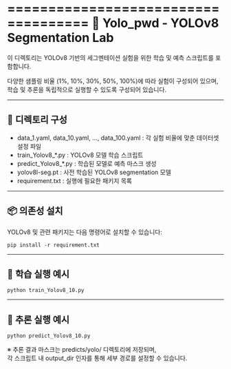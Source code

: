 ====================================
🦾 Yolo_pwd - YOLOv8 Segmentation Lab
====================================

이 디렉토리는 YOLOv8 기반의 세그멘테이션 실험을 위한 
학습 및 예측 스크립트를 포함합니다.

다양한 샘플링 비율 (1%, 10%, 30%, 50%, 100%)에 따라 실험이 구성되어 있으며,
학습 및 추론을 독립적으로 실행할 수 있도록 구성되어 있습니다.

------------------------------------
📁 디렉토리 구성
------------------------------------
- data_1.yaml, data_10.yaml, ..., data_100.yaml : 각 실험 비율에 맞춘 데이터셋 설정 파일
- train_Yolov8_*.py         : YOLOv8 모델 학습 스크립트
- predict_Yolov8_*.py       : 학습된 모델로 예측 마스크 생성
- yolov8l-seg.pt            : 사전 학습된 YOLOv8 segmentation 모델
- requirement.txt           : 실행에 필요한 패키지 목록

------------------------------------
📦 의존성 설치
------------------------------------
YOLOv8 및 관련 패키지는 다음 명령어로 설치할 수 있습니다:

    pip install -r requirement.txt

------------------------------------
🚀 학습 실행 예시
------------------------------------
    python train_Yolov8_10.py

------------------------------------
🧪 추론 실행 예시
------------------------------------
    python predict_Yolov8_10.py

※ 추론 결과 마스크는 predicts/yolo/ 디렉토리에 저장되며,  
   각 스크립트 내 output_dir 인자를 통해 세부 경로를 설정할 수 있습니다.
